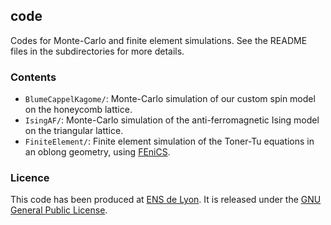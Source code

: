 ## code 

Codes for Monte-Carlo and finite element simulations.
See the README files in the subdirectories for more details.

### Contents
- `BlumeCappelKagome/`: Monte-Carlo simulation of our custom spin model on
the honeycomb lattice.
- `IsingAF/`: Monte-Carlo simulation of the anti-ferromagnetic Ising model
on the triangular lattice.
- `FiniteElement/`: Finite element simulation of the Toner-Tu equations in
an oblong geometry, using [FEniCS](https://fenicsproject.org/).

### Licence
This code has been produced at [ENS de Lyon](https://www.ens-lyon.fr/).
It is released under the
[GNU General Public License](https://www.gnu.org/licenses/gpl-3.0.en.html).
